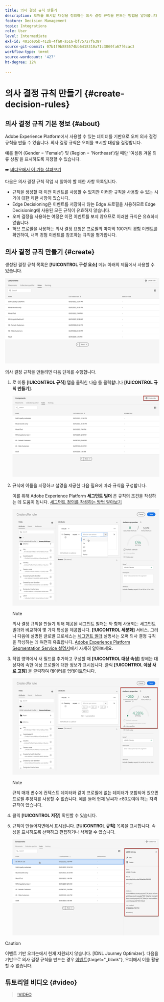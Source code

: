 ```yaml
---
title: 의사 결정 규칙 만들기
description: 오퍼를 표시할 대상을 정의하는 의사 결정 규칙을 만드는 방법을 알아봅니다
feature: Decision Management
topic: Integrations
role: User
level: Intermediate
exl-id: 401ce05b-412b-4fa0-a516-bf75727f6387
source-git-commit: 07b1f9b885574bb6418310a71c3060fa67f6cac3
workflow-type: tm+mt
source-wordcount: '427'
ht-degree: 12%

---
```


# 의사 결정 규칙 만들기 {#create-decision-rules}

## 의사 결정 규칙 기본 정보 {#about}

Adobe Experience Platform에서 사용할 수 있는 데이터를 기반으로 오퍼 의사 결정 규칙을 만들 수 있습니다. 의사 결정 규칙은 오퍼를 표시할 대상을 결정합니다.

예를 들어 (Gender = &#39;Female&#39;) 및 (Region = &#39;Northeast&#39;)일 때만 &#39;여성용 겨울 의류 상품&#39;을 표시하도록 지정할 수 있습니다. 

➡️ [비디오에서 이 기능 살펴보기](#video)

다음은 의사 결정 규칙 작업 시 알아야 할 제한 사항 목록입니다.

* 규칙을 생성할 때 이전 이벤트를 사용할 수 있지만 이러한 규칙을 사용할 수 있는 시기에 대한 제한 사항이 있습니다.
* Edge Decisioning은 이벤트를 저장하지 않는 Edge 프로필을 사용하므로 Edge Decisioning에 사용된 모든 규칙이 유효하지 않습니다.
* 오퍼 결정을 사용하는 여정은 이전 이벤트를 보지 않으므로 이러한 규칙은 유효하지 않습니다.
* 허브 프로필을 사용하는 의사 결정 요청은 프로필의 마지막 100개의 경험 이벤트를 확인하여, 내역 경험 이벤트를 참조하는 규칙을 평가합니다.

## 의사 결정 규칙 만들기 {#create}

생성된 결정 규칙 목록은 **[!UICONTROL 구성 요소]** 메뉴 아래의 제품에서 사용할 수 있습니다.

![](../assets/decision_rules_list.png)

의사 결정 규칙을 만들려면 다음 단계를 수행합니다.

1. 로 이동 **[!UICONTROL 규칙]** 탭을 클릭한 다음 를 클릭합니다 **[!UICONTROL 규칙 만들기]**.

   ![](../assets/offers_decision_rule_creation.png)

1. 규칙에 이름을 지정하고 설명을 제공한 다음 필요에 따라 규칙을 구성합니다.

   이를 위해 Adobe Experience Platform **세그먼트 빌더** 은 규칙의 조건을 작성하는 데 도움이 됩니다. [세그먼트 정의를 작성하는 방법 알아보기](../../audience/creating-a-segment-definition.md)

   <!--In this example, the rule will target customers that have the "Gold" loyalty level.-->

   ![](../assets/offers_decision_rule_creation_segment.png)

   >[!NOTE]
   >
   >의사 결정 규칙을 만들기 위해 제공된 세그먼트 빌더는 와 함께 사용되는 세그먼트 빌더와 비교하여 몇 가지 특성을 제공합니다. **[!UICONTROL 세분화]** 서비스. 그러나 다음에 설명된 글로벌 프로세스는 [세그먼트 빌더](../../audience/creating-a-segment-definition.md) 설명서는 오퍼 의사 결정 규칙을 작성하는 데 여전히 유효합니다. [Adobe Experience Platform Segmentation Service 설명서](https://experienceleague.adobe.com/docs/experience-platform/segmentation/ui/segment-builder.html)에서 자세히 알아보세요.

1. 작업 영역에서 새 필드를 추가하고 구성할 때 **[!UICONTROL 대상 속성]** 창에는 대상자에 속한 예상 프로필에 대한 정보가 표시됩니다. 클릭 **[!UICONTROL 예상 새로 고침]** 을 클릭하여 데이터를 업데이트합니다.

   ![](../assets/offers_decision_rule_creation_estimate.png)

   >[!NOTE]
   >
   >규칙 매개 변수에 컨텍스트 데이터와 같이 프로필에 없는 데이터가 포함되어 있으면 프로필 추정치를 사용할 수 없습니다. 예를 들어 현재 날씨가 ≥80도여야 하는 자격 규칙이 있습니다.

1. 클릭 **[!UICONTROL 저장]** 확인할 수 있습니다.

1. 규칙이 만들어지면에서 표시됩니다. **[!UICONTROL 규칙]** 목록을 표시합니다. 속성을 표시하도록 선택하고 편집하거나 삭제할 수 있습니다.

   ![](../assets/rule_created.png)

>[!CAUTION]
>
>이벤트 기반 오퍼는에서 현재 지원되지 않습니다. [!DNL Journey Optimizer]. 다음을 기반으로 의사 결정 규칙을 만드는 경우 [이벤트](https://experienceleague.adobe.com/docs/experience-platform/segmentation/ui/segment-builder.html#events){target="_blank"}, 오퍼에서 이를 활용할 수 없습니다.

## 튜토리얼 비디오 {#video}

>[!VIDEO](https://video.tv.adobe.com/v/329373?quality=12)
